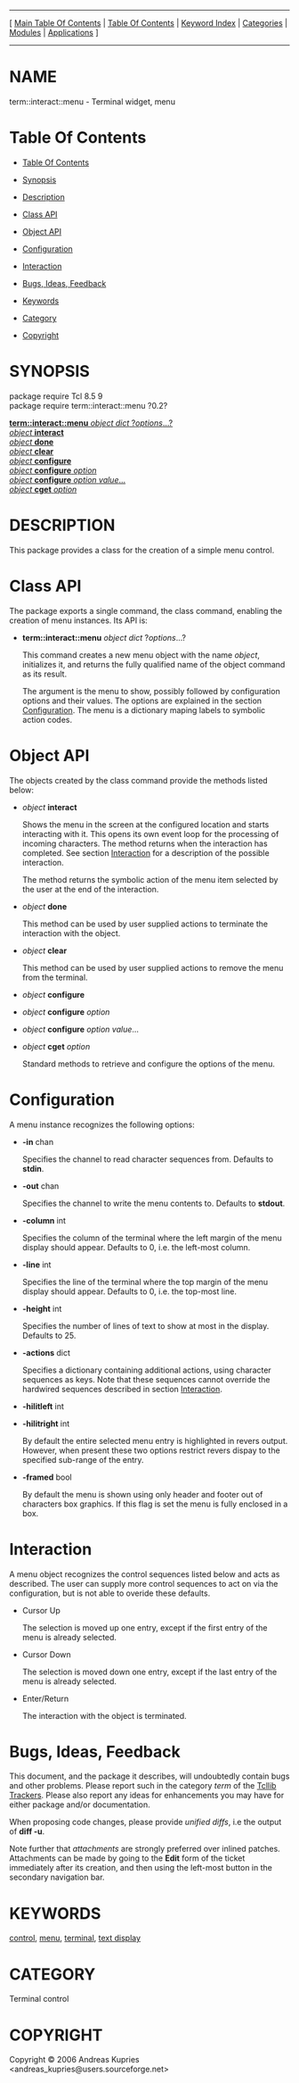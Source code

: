 
[//000000001]: # (term::interact::menu \- Terminal control)
[//000000002]: # (Generated from file 'imenu\.man' by tcllib/doctools with format 'markdown')
[//000000003]: # (Copyright &copy; 2006 Andreas Kupries <andreas\_kupries@users\.sourceforge\.net>)
[//000000004]: # (term::interact::menu\(n\) 0\.2 tcllib "Terminal control")

<hr> [ <a href="../../../../toc.md">Main Table Of Contents</a> &#124; <a
href="../../../toc.md">Table Of Contents</a> &#124; <a
href="../../../../index.md">Keyword Index</a> &#124; <a
href="../../../../toc0.md">Categories</a> &#124; <a
href="../../../../toc1.md">Modules</a> &#124; <a
href="../../../../toc2.md">Applications</a> ] <hr>

# NAME

term::interact::menu \- Terminal widget, menu

# <a name='toc'></a>Table Of Contents

  - [Table Of Contents](#toc)

  - [Synopsis](#synopsis)

  - [Description](#section1)

  - [Class API](#section2)

  - [Object API](#section3)

  - [Configuration](#section4)

  - [Interaction](#section5)

  - [Bugs, Ideas, Feedback](#section6)

  - [Keywords](#keywords)

  - [Category](#category)

  - [Copyright](#copyright)

# <a name='synopsis'></a>SYNOPSIS

package require Tcl 8\.5 9  
package require term::interact::menu ?0\.2?  

[__term::interact::menu__ *object* *dict* ?*options*\.\.\.?](#1)  
[*object* __interact__](#2)  
[*object* __done__](#3)  
[*object* __clear__](#4)  
[*object* __configure__](#5)  
[*object* __configure__ *option*](#6)  
[*object* __configure__ *option* *value*\.\.\.](#7)  
[*object* __cget__ *option*](#8)  

# <a name='description'></a>DESCRIPTION

This package provides a class for the creation of a simple menu control\.

# <a name='section2'></a>Class API

The package exports a single command, the class command, enabling the creation
of menu instances\. Its API is:

  - <a name='1'></a>__term::interact::menu__ *object* *dict* ?*options*\.\.\.?

    This command creates a new menu object with the name *object*, initializes
    it, and returns the fully qualified name of the object command as its
    result\.

    The argument is the menu to show, possibly followed by configuration options
    and their values\. The options are explained in the section
    [Configuration](#section4)\. The menu is a dictionary maping labels to
    symbolic action codes\.

# <a name='section3'></a>Object API

The objects created by the class command provide the methods listed below:

  - <a name='2'></a>*object* __interact__

    Shows the menu in the screen at the configured location and starts
    interacting with it\. This opens its own event loop for the processing of
    incoming characters\. The method returns when the interaction has completed\.
    See section [Interaction](#section5) for a description of the possible
    interaction\.

    The method returns the symbolic action of the menu item selected by the user
    at the end of the interaction\.

  - <a name='3'></a>*object* __done__

    This method can be used by user supplied actions to terminate the
    interaction with the object\.

  - <a name='4'></a>*object* __clear__

    This method can be used by user supplied actions to remove the menu from the
    terminal\.

  - <a name='5'></a>*object* __configure__

  - <a name='6'></a>*object* __configure__ *option*

  - <a name='7'></a>*object* __configure__ *option* *value*\.\.\.

  - <a name='8'></a>*object* __cget__ *option*

    Standard methods to retrieve and configure the options of the menu\.

# <a name='section4'></a>Configuration

A menu instance recognizes the following options:

  - __\-in__ chan

    Specifies the channel to read character sequences from\. Defaults to
    __stdin__\.

  - __\-out__ chan

    Specifies the channel to write the menu contents to\. Defaults to
    __stdout__\.

  - __\-column__ int

    Specifies the column of the terminal where the left margin of the menu
    display should appear\. Defaults to 0, i\.e\. the left\-most column\.

  - __\-line__ int

    Specifies the line of the terminal where the top margin of the menu display
    should appear\. Defaults to 0, i\.e\. the top\-most line\.

  - __\-height__ int

    Specifies the number of lines of text to show at most in the display\.
    Defaults to 25\.

  - __\-actions__ dict

    Specifies a dictionary containing additional actions, using character
    sequences as keys\. Note that these sequences cannot override the hardwired
    sequences described in section [Interaction](#section5)\.

  - __\-hilitleft__ int

  - __\-hilitright__ int

    By default the entire selected menu entry is highlighted in revers output\.
    However, when present these two options restrict revers dispay to the
    specified sub\-range of the entry\.

  - __\-framed__ bool

    By default the menu is shown using only header and footer out of characters
    box graphics\. If this flag is set the menu is fully enclosed in a box\.

# <a name='section5'></a>Interaction

A menu object recognizes the control sequences listed below and acts as
described\. The user can supply more control sequences to act on via the
configuration, but is not able to overide these defaults\.

  - Cursor Up

    The selection is moved up one entry, except if the first entry of the menu
    is already selected\.

  - Cursor Down

    The selection is moved down one entry, except if the last entry of the menu
    is already selected\.

  - Enter/Return

    The interaction with the object is terminated\.

# <a name='section6'></a>Bugs, Ideas, Feedback

This document, and the package it describes, will undoubtedly contain bugs and
other problems\. Please report such in the category *term* of the [Tcllib
Trackers](http://core\.tcl\.tk/tcllib/reportlist)\. Please also report any ideas
for enhancements you may have for either package and/or documentation\.

When proposing code changes, please provide *unified diffs*, i\.e the output of
__diff \-u__\.

Note further that *attachments* are strongly preferred over inlined patches\.
Attachments can be made by going to the __Edit__ form of the ticket
immediately after its creation, and then using the left\-most button in the
secondary navigation bar\.

# <a name='keywords'></a>KEYWORDS

[control](\.\./\.\./\.\./\.\./index\.md\#control),
[menu](\.\./\.\./\.\./\.\./index\.md\#menu),
[terminal](\.\./\.\./\.\./\.\./index\.md\#terminal), [text
display](\.\./\.\./\.\./\.\./index\.md\#text\_display)

# <a name='category'></a>CATEGORY

Terminal control

# <a name='copyright'></a>COPYRIGHT

Copyright &copy; 2006 Andreas Kupries <andreas\_kupries@users\.sourceforge\.net>
